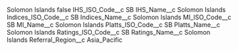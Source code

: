 <?xml version="1.0" encoding="UTF-8"?>
<CustomMetadata xmlns="http://soap.sforce.com/2006/04/metadata" xmlns:xsi="http://www.w3.org/2001/XMLSchema-instance" xmlns:xsd="http://www.w3.org/2001/XMLSchema">
    <label>Solomon Islands</label>
    <protected>false</protected>
    <values>
        <field>IHS_ISO_Code__c</field>
        <value xsi:type="xsd:string">SB</value>
    </values>
    <values>
        <field>IHS_Name__c</field>
        <value xsi:type="xsd:string">Solomon Islands</value>
    </values>
    <values>
        <field>Indices_ISO_Code__c</field>
        <value xsi:type="xsd:string">SB</value>
    </values>
    <values>
        <field>Indices_Name__c</field>
        <value xsi:type="xsd:string">Solomon Islands</value>
    </values>
    <values>
        <field>MI_ISO_Code__c</field>
        <value xsi:type="xsd:string">SB</value>
    </values>
    <values>
        <field>MI_Name__c</field>
        <value xsi:type="xsd:string">Solomon Islands</value>
    </values>
    <values>
        <field>Platts_ISO_Code__c</field>
        <value xsi:type="xsd:string">SB</value>
    </values>
    <values>
        <field>Platts_Name__c</field>
        <value xsi:type="xsd:string">Solomon Islands</value>
    </values>
    <values>
        <field>Ratings_ISO_Code__c</field>
        <value xsi:type="xsd:string">SB</value>
    </values>
    <values>
        <field>Ratings_Name__c</field>
        <value xsi:type="xsd:string">Solomon Islands</value>
    </values>
    <values>
        <field>Referral_Region__c</field>
        <value xsi:type="xsd:string">Asia_Pacific</value>
    </values>
</CustomMetadata>
